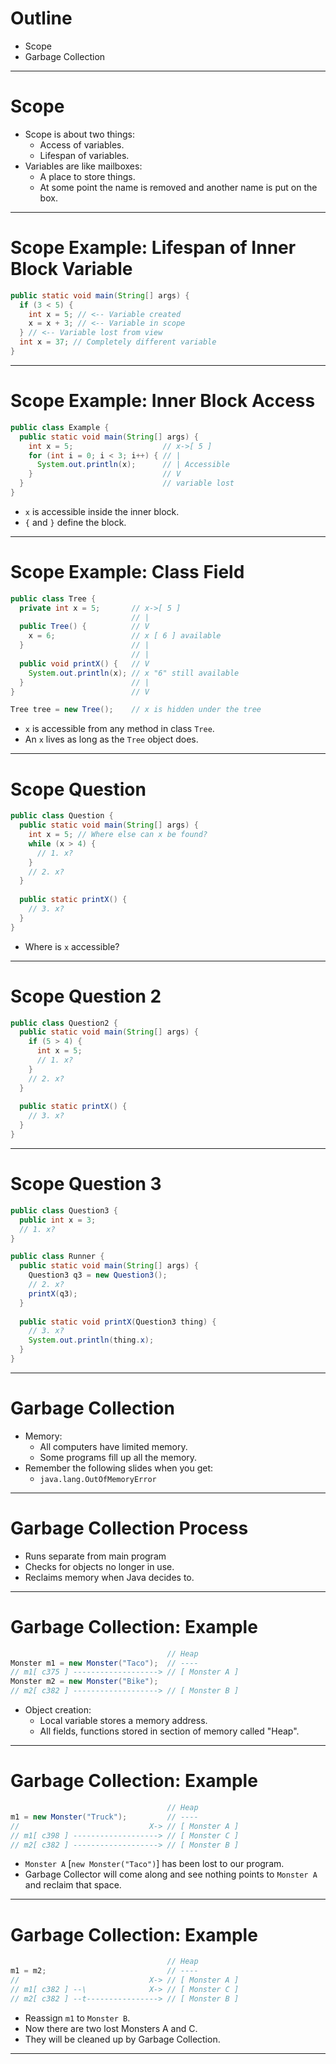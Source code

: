 # Outline
- Scope
- Garbage Collection

---

# Scope
- Scope is about two things:
  - Access of variables.
  - Lifespan of variables.
- Variables are like mailboxes:
  - A place to store things.
  - At some point the name is removed and another name is put on the box.

---

# Scope Example: Lifespan of Inner Block Variable

```java
public static void main(String[] args) {
  if (3 < 5) {
    int x = 5; // <-- Variable created
    x = x + 3; // <-- Variable in scope
  } // <-- Variable lost from view
  int x = 37; // Completely different variable
}
```

---

# Scope Example: Inner Block Access

```java
public class Example {
  public static void main(String[] args) {
    int x = 5;                    // x->[ 5 ]
    for (int i = 0; i < 3; i++) { // |
      System.out.println(x);      // | Accessible
    }                             // V
  }                               // variable lost
}
```

- `x` is accessible inside the inner block.
- `{` and `}` define the block.


---

# Scope Example: Class Field

```java
public class Tree {
  private int x = 5;       // x->[ 5 ]
                           // |
  public Tree() {          // V
    x = 6;                 // x [ 6 ] available
  }                        // |
                           // |
  public void printX() {   // V
    System.out.println(x); // x "6" still available
  }                        // |
}                          // V
```

```java
Tree tree = new Tree();    // x is hidden under the tree
```

- `x` is accessible from any method in class `Tree`.
- An `x` lives as long as the `Tree` object does.

---

# Scope Question

```java
public class Question {
  public static void main(String[] args) {
    int x = 5; // Where else can x be found?
    while (x > 4) {
      // 1. x?
    }
    // 2. x?
  }
  
  public static printX() {
    // 3. x?
  }
}
```

- Where is `x` accessible?

---

# Scope Question 2

```java
public class Question2 {
  public static void main(String[] args) {
    if (5 > 4) {
      int x = 5;
      // 1. x?
    }
    // 2. x?
  }
  
  public static printX() {
    // 3. x?
  }
}
```

---

# Scope Question 3

```java
public class Question3 {
  public int x = 3;
  // 1. x?
}
```
```java
public class Runner {
  public static void main(String[] args) {
    Question3 q3 = new Question3();
    // 2. x?
    printX(q3);
  }
  
  public static void printX(Question3 thing) {
    // 3. x?
    System.out.println(thing.x);
  }
}
```

---

# Garbage Collection

- Memory:
  - All computers have limited memory.
  - Some programs fill up all the memory.
- Remember the following slides when you get:
  - `java.lang.OutOfMemoryError`

---

# Garbage Collection Process

- Runs separate from main program
- Checks for objects no longer in use.
- Reclaims memory when Java decides to.

---

# Garbage Collection: Example

```java
                                   // Heap
Monster m1 = new Monster("Taco");  // ----
// m1[ c375 ] -------------------> // [ Monster A ]
Monster m2 = new Monster("Bike");
// m2[ c382 ] -------------------> // [ Monster B ]
```

- Object creation:
  - Local variable stores a memory address.
  - All fields, functions stored in section of memory called "Heap".

---

# Garbage Collection: Example

```java
                                   // Heap
m1 = new Monster("Truck");         // ----
//                             X-> // [ Monster A ]
// m1[ c398 ] -------------------> // [ Monster C ]
// m2[ c382 ] -------------------> // [ Monster B ]
```

- `Monster A` [`new Monster("Taco")`] has been lost to our program.
- Garbage Collector will come along and see nothing points to  `Monster A` and reclaim that space.

---

# Garbage Collection: Example

```java
                                   // Heap
m1 = m2;                           // ----
//                             X-> // [ Monster A ]
// m1[ c382 ] --\              X-> // [ Monster C ]
// m2[ c382 ] --t----------------> // [ Monster B ]
```

- Reassign `m1` to `Monster B`.
- Now there are two lost Monsters A and C.
- They will be cleaned up by Garbage Collection.

---

